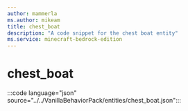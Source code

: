 ```yaml
---
author: mammerla
ms.author: mikeam
title: chest_boat
description: "A code snippet for the chest boat entity"
ms.service: minecraft-bedrock-edition
---
```


# chest_boat

:::code language="json" source="../../VanillaBehaviorPack/entities/chest_boat.json":::
